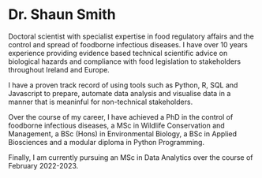 # Dr. Shaun Smith

Doctoral scientist with specialist expertise in food regulatory affairs and the control and spread of foodborne infectious diseases. I have over 10 years experience providing evidence based technical scientific advice on biological hazards and compliance with food legislation to stakeholders throughout Ireland and Europe. 

I have a proven track record of using tools such as Python, R, SQL and Javascript to prepare, automate data analysis and visualise data in a manner that is meaninful for non-technical stakeholders. 

Over the course of my career, I have achieved a PhD in the control of foodborne infectious diseases, a MSc in Wildlife Conservation  and Management, a BSc (Hons) in Environmental Biology, a BSc in Applied Biosciences and a modular diploma in Python Programming. 

Finally, I am currently pursuing an MSc in Data Analytics over the course of February 2022-2023.
